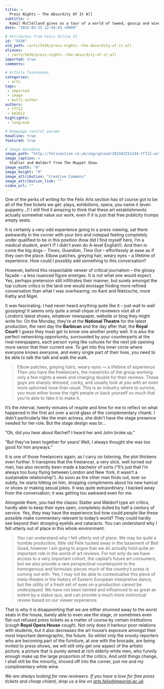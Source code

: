 ```yaml
---
title: >
  Press Nights – The Absurdity Of It All
subtitle: >
  Kamil McClelland gives us a tour of a world of tweed, gossip and wine
date: "2015-03-25 12:44:43 +0000"

# Attributes from Felix Online V1
id: "5436"
old_path: /arts/5436/press-nights--the-absurdity-of-it-all
aliases:
 - /arts/5436/press-nights--the-absurdity-of-it-all
imported: true
comments:

# Article Taxonomies
categories:
 - arts
tags:
 - imported
 - image
 - multi-author
authors:
 - ff712
 - km2612
highlights:
 - longread

# Homepage control params
headline: true
featured: true

# Image metadata
image_path: "http://felixonline.co.uk/img/upload/201503251244-ff712-untitled.jpg"
image_caption: >
  Statler and Waldorf from The Muppet Show.
image_width: "0"
image_height: "0"
image_attribution: "Creative Commons"
image_attribution_link: ""
video_url: ""
---
```


One of the perks of writing for the Felix Arts section has of course got to be all of the free tickets we get: plays, exhibitions, opera, you name it (even puppetry…)! I still find it amazing to think that these art establishments actually somewhat value our work, even if it is just that free publicity trumps empty seats.

It is certainly a very odd experience going to a press viewing, sat there awkwardly in the corner with your biro and notepad feeling completely under qualified to be in this position (how did I find myself here, I’m a medical student, aren’t I? I didn’t even do A-level English!). And then in come the big dogs – _Times_, _Guardian_, _Time Out_ – effortlessly at ease as if they own the place. Elbow patches, greying hair, weary eyes – a lifetime of experience. How could I possibly add something to this conversation?

However, behind this respectable veneer of critical journalism – the glossy façade – a less nuanced figure emerges. It is not what one would expect. Yes, perhaps pretension still infiltrates their manner, but surely amongst the top culture critics in the land one would envisage finding more refined conversation than what I was overhearing; no Kant and Nietzsche, more Kathy and Nigel.

It was fascinating. I had never heard anything quite like it – just wall to wall gossiping! It seems only quite a small clique of reviewers visit all of London’s latest shows, whatever newspaper, website or blog they might write for. On the Monday, they’re at the __National Theatre__ for the latest production, the next day the __Barbican__ and the day after that, the __Royal Court__! I guess they must get to know one another pretty well. It is also the perfect networking opportunity, surrounded by your counterparts at the rival newspapers, each person vying like vultures for the next job opening more senior that their current one. To get into this inner circle where everyone knows everyone, and every single part of their lives, you need to be able to talk the talk and walk the walk.
> Elbow patches, greying hairs, weary eyes — a lifetime of experience
Then you have the freelancers, the mavericks of the group working only a few nights a week and charging double for their reviews. These guys are sharply dressed, cocky, and usually look at you with an even more upturned nose than usual. This is an industry where to survive, you must either know the right people or back yourself so much that you’re able to fake it to make it.

It’s the interval, twenty minutes of respite and time for me to reflect on what happened in the first act over a acrid glass of the complementary chianti. I didn’t particularly like the main actress, she didn’t have the stage presence needed for her role. But the stage design was br...

“Oh, did you hear about Rachel? I heard her and John broke up.”

“But they’ve been together for years! Well, I always thought she was too good for him anyways.”

It is one of those freelancers again; as I carry on listening, the plot thickens even further. It transpires that the freelancer, a very slick, well turned out man, has also recently been made a bachelor of sorts (“It’s just that I’m always too busy flying between London and New York, it wasn’t a sustainable relationship”). As soon as the other man finds out, ever so subtly, he starts hitting on him, dropping compliments about his new haircut or shoes or making sexual jokes. It was quite extraordinary. I backed away from the conversation; it was getting too awkward even for me.

Alongside them, you had the classic Statler and Waldorf type art critics, hardly able to keep their eyes open, completely dulled by half a century of service. Yes, they may have the experience but how could people like these possible make commentary relevant to today’s world? They could hardly see beyond their drooping eyelids and cataracts. You can understand why I felt utterly out of place in this whole environment.
> You can understand why I felt utterly out of place.
We may be quite a humble production, little old Felix tucked away in the basement of Beit Quad, however I am going to argue that we do actually hold quite an important role in the world of art reviews. For not only do we have access to a very important cohort, the capital’s future art consumers, but we also provide a rare perspectival counterpoint to the homogenous and formulaic pieces much of the country’s press is coming out with. Yes, I may not be able to contextualise this piece of meta-theatre in the history of Eastern European interpretive dance, but the utility of a fresh set of eyes on a production cannot be underplayed. We have not been tainted and influenced to as great an extent by a status quo, and can provide a much more instinctual review based on our viewer experience.

That is why it is disappointing that we are either shunned away to the worst seats in the house, barely able to even see the stage, or sometimes even flat-out refused press tickets as a matter of course by certain institutions (*cough* __Royal Opera House__ *cough*). Not only does it harbour poor relations with students, but it also decreases the art house’s exposure amongst their most important demographic, the future. So whilst only the snooty reporters who are becoming part of the furniture, at one with the brocade, are being invited to press shows, we will still only get one aspect of the artistic picture; a picture that is purely aimed at rich elderly white men, who funnily enough make up the large proportion of the critics. And until things change, I shall still be the minority, shoved off into the corner, just me and my complimentary white wine.

_We are always looking for new reviewers. If you have a love for free press tickets and cheap chianti, drop us a line on arts.felix@imperial.ac.uk._

